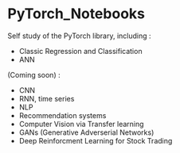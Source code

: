 # PyTorch_Notebooks

Self study of the PyTorch library, including :
* Classic Regression and Classification
* ANN

(Coming soon) :
* CNN
* RNN, time series
* NLP
* Recommendation systems
* Computer Vision via Transfer learning
* GANs (Generative Adverserial Networks)
* Deep Reinforcment Learning for Stock Trading
